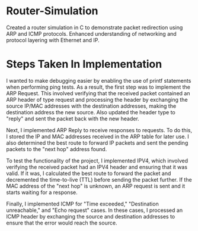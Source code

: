 # Router-Simulation
Created a router simulation in C to demonstrate packet redirection using ARP and ICMP protocols. Enhanced understanding of networking and protocol layering with Ethernet and IP.

# Steps Taken In Implementation

I wanted to make debugging easier by enabling the use of printf statements when performing ping tests. As a result, the first step was to implement the ARP Request. This involved verifying that the received packet contained an ARP header of type request and processing the header by exchanging the source IP/MAC addresses with the destination addresses, making the destination address the new source. Also updated the header type to "reply" and sent the packet back with the new header. <br>

Next, I implemented ARP Reply to receive responses to requests. To do this, I stored the IP and MAC addresses received in the ARP table for later use. I also determined the best route to forward IP packets and sent the pending packets to the "next hop" address found. <br>

To test the functionality of the project, I implemented IPV4, which involved verifying the received packet had an IPV4 header and ensuring that it was valid. If it was, I calculated the best route to forward the packet and decremented the time-to-live (TTL) before sending the packet further. If the MAC address of the "next hop" is unknown, an ARP request is sent and it starts waiting for a response. <br>

Finally, I implemented ICMP for "Time exceeded," "Destination unreachable," and "Echo request" cases. In these cases, I processed an ICMP header by exchanging the source and destination addresses to ensure that the error would reach the source. <br>
